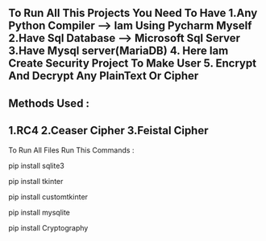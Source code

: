 To Run All This Projects You Need To Have 
1.Any Python Compiler 
--> Iam Using Pycharm Myself
2.Have Sql Database 
--> Microsoft Sql Server 
3.Have Mysql server(MariaDB)
4. Here Iam Create Security Project To Make User
5. Encrypt And Decrypt Any PlainText
Or Cipher
-------------------------------------------------------------------------------------
Methods Used :
--------------
1.RC4 
2.Ceaser Cipher 
3.Feistal Cipher 
-------------------------------------------------------------------------------
To Run All Files Run This Commands :

pip install sqlite3

pip install tkinter

pip install customtkinter

pip install mysqlite

pip install Cryptography
